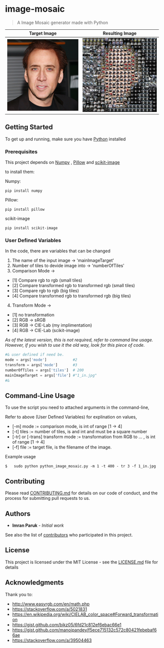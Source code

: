 

# image-mosaic

> A Image Mosaic generator made with Python 

Target Image               |  Resulting Image
:-------------------------:|:-------------------------:
![](https://github.com/imranparuk/image-mosaic/blob/master/Example%20Output/1_in.jpg)  |  ![](https://github.com/imranparuk/image-mosaic/blob/master/Example%20Output/out_1_in.jpg)

## Getting Started

To get up and running, make sure you have [Python](https://www.python.org/) installed

### Prerequisites

This project depends on [Numpy](www.numpy.org/) , [Pillow](https://pillow.readthedocs.io/en/5.1.x/) and [scikit-image](http://scikit-image.org/docs/dev/install.html)

to install them:

Numpy:
```
pip install numpy
```
Pillow:
```
pip install pillow
```
scikit-image
```
pip install scikit-image
```

### User Defined Variables

In the code, there are variables that can be changed
1. The name of the input image -> 'mainImageTarget'
2. Number of tiles to devide image into -> 'numberOfTiles'
3. Comparison Mode -> 
+ [1] Compare rgb to rgb (small tiles)					  
+ [2] Compare transformed rgb to transformed rgb (small tiles)
+ [3] Compare rgb to rgb (big tiles)
+ [4] Compare transformed rgb to transformed rgb (big tiles)
4. Transform Mode ->  
+ [1] no transformation
+ [2] RGB -> sRGB
+ [3] RGB -> CIE-Lab (my implimentation) 
+ [4] RGB -> CIE-Lab (scikit-image)

*As of the latest version, this is not required, refer to command line usage.*
*However, if you wish to use it the old way, look for this piece of code.*

```python
#& user defined if need be. 
mode = args['mode']            #2
transform = args['mode']	   #3
numberOfTiles = args['tiles']  # 200
mainImageTarget = args['file'] #"1_in.jpg"
#&
```

## Command-Line Usage

To use the script you need to attached arguments in the command-line,

Refer to above (User Defined Variables) for explination on values, 

+ [-m] mode := comparison mode, is int of range [1 -> 4]
+ [-t] tiles := number of tiles, is and int and must be a square number
+ [-tr] or [-trans] transform mode := transformation from RGB to ... , is int of range [1 -> 4]
+ [-f] file := target file, is the filename of the image.

Example usage
```
$	sudo python python_image_mosaic.py -m 1 -t 400 - tr 3 -f 1_in.jpg
```

## Contributing

Please read [CONTRIBUTING.md](https://gist.github.com/PurpleBooth/b24679402957c63ec426) for details on our code of conduct, and the process for submitting pull requests to us.


## Authors

* **Imran Paruk** - *Initial work* 

See also the list of [contributors](https://github.com/your/project/contributors) who participated in this project.

## License

This project is licensed under the MIT License - see the [LICENSE.md](LICENSE.md) file for details

## Acknowledgments

Thank you to:
+ http://www.easyrgb.com/en/math.php
+ https://stackoverflow.com/a/5021831
+ https://en.wikipedia.org/wiki/CIELAB_color_space#Forward_transformation
+ https://gist.github.com/bikz05/6fd21c812ef6ebac66e1
+ https://gist.github.com/manojpandey/f5ece715132c572c80421febebaf66ae
+ https://stackoverflow.com/a/39504463


